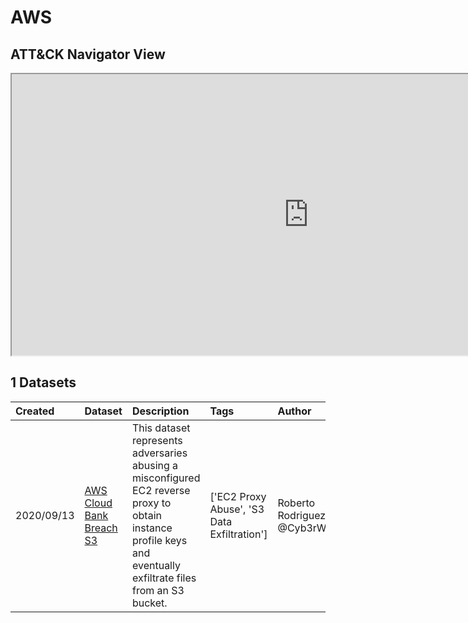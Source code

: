 # AWS

## ATT&CK Navigator View

<iframe src="https://mitre-attack.github.io/attack-navigator/enterprise/#layerURL=https%3A%2F%2Fraw.githubusercontent.com%2FOTRF%2Fmordor%2Fmaster%2Fdocs%2Fnotebooks%2Fsmall%2Faws%2Faws.json&tabs=false&selecting_techniques=false" width="950" height="450"></iframe>

## 1 Datasets

|Created|Dataset|Description|Tags|Author|
| :---| :---| :---| :---| :---|
|2020/09/13 |[AWS Cloud Bank Breach S3](https://securitydatasets.com/notebooks/small/aws/09_collection/SDAWS-200914011940.html) |This dataset represents adversaries abusing a misconfigured EC2 reverse proxy to obtain instance profile keys and eventually exfiltrate files from an S3 bucket. | ['EC2 Proxy Abuse', 'S3 Data Exfiltration']|Roberto Rodriguez @Cyb3rWard0g |
